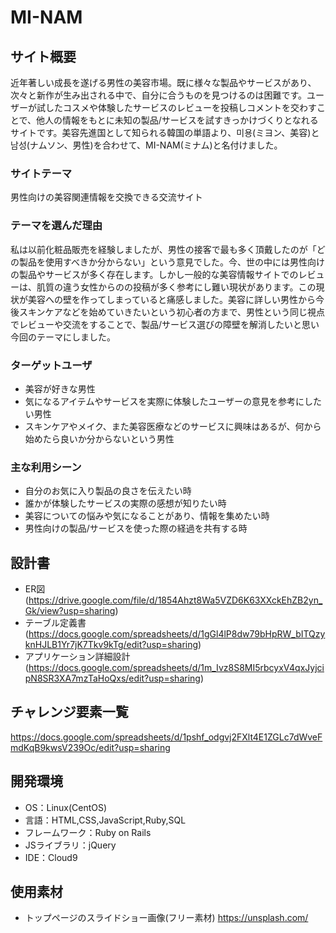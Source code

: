 # MI-NAM

## サイト概要
近年著しい成長を遂げる男性の美容市場。既に様々な製品やサービスがあり、次々と新作が生み出される中で、自分に合うものを見つけるのは困難です。ユーザーが試したコスメや体験したサービスのレビューを投稿しコメントを交わすことで、他人の情報をもとに未知の製品/サービスを試すきっかけづくりとなれるサイトです。美容先進国として知られる韓国の単語より、미용(ミヨン、美容)と남성(ナムソン、男性)を合わせて、MI-NAM(ミナム)と名付けました。

### サイトテーマ
男性向けの美容関連情報を交換できる交流サイト

### テーマを選んだ理由
私は以前化粧品販売を経験しましたが、男性の接客で最も多く頂戴したのが「どの製品を使用すべきか分からない」という意見でした。今、世の中には男性向けの製品やサービスが多く存在します。しかし一般的な美容情報サイトでのレビューは、肌質の違う女性からのの投稿が多く参考にし難い現状があります。この現状が美容への壁を作ってしまっていると痛感しました。美容に詳しい男性から今後スキンケアなどを始めていきたいという初心者の方まで、男性という同じ視点でレビューや交流をすることで、製品/サービス選びの障壁を解消したいと思い今回のテーマにしました。

### ターゲットユーザ
- 美容が好きな男性
- 気になるアイテムやサービスを実際に体験したユーザーの意見を参考にしたい男性
- スキンケアやメイク、また美容医療などのサービスに興味はあるが、何から始めたら良いか分からないという男性

### 主な利用シーン
- 自分のお気に入り製品の良さを伝えたい時
- 誰かが体験したサービスの実際の感想が知りたい時
- 美容についての悩みや気になることがあり、情報を集めたい時
- 男性向けの製品/サービスを使った際の経過を共有する時

## 設計書
- ER図(https://drive.google.com/file/d/1854Ahzt8Wa5VZD6K63XXckEhZB2yn_Gk/view?usp=sharing)
- テーブル定義書(https://docs.google.com/spreadsheets/d/1gGl4lP8dw79bHpRW_bITQzyknHJLB1Yr7jK7Tkv9kTg/edit?usp=sharing)
- アプリケーション詳細設計(https://docs.google.com/spreadsheets/d/1m_Ivz8S8MI5rbcyxV4qxJyjcipN8SR3XA7mzTaHoQxs/edit?usp=sharing)

## チャレンジ要素一覧
https://docs.google.com/spreadsheets/d/1pshf_odgvj2FXlt4E1ZGLc7dWveFmdKqB9kwsV239Oc/edit?usp=sharing

## 開発環境
- OS：Linux(CentOS)
- 言語：HTML,CSS,JavaScript,Ruby,SQL
- フレームワーク：Ruby on Rails
- JSライブラリ：jQuery
- IDE：Cloud9

## 使用素材
- トップページのスライドショー画像(フリー素材)  https://unsplash.com/